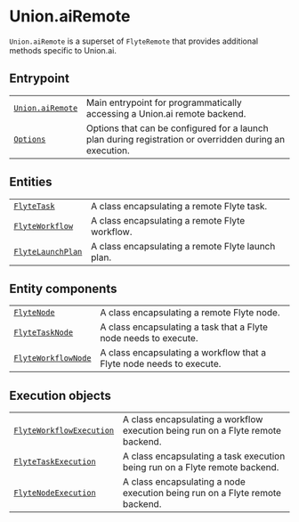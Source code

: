 # Union.aiRemote

`Union.aiRemote` is a superset of `FlyteRemote` that provides additional methods specific to Union.ai.

## Entrypoint

|       |        |
|-------|--------|
| [`Union.aiRemote`](./entrypoint.md#union.remote.Union.aiRemote) | Main entrypoint for programmatically accessing a Union.ai remote backend.|
| [`Options`](./entrypoint.md#flytekit.remote.remote.Options) | Options that can be configured for a launch plan during registration or overridden during an execution.|

## Entities

|       |        |
|-------|--------|
| [`FlyteTask`](./entities.md#flytekit.remote.entities.FlyteTask) | A class encapsulating a remote Flyte task. |
| [`FlyteWorkflow`](./entities.md#flytekit.remote.entities.FlyteWorkflow) | A class encapsulating a remote Flyte workflow. |
| [`FlyteLaunchPlan`](./entities.md#flytekit.remote.entities.FlyteLaunchPlan) | A class encapsulating a remote Flyte launch plan. |

## Entity components

|       |        |
|-------|--------|
| [`FlyteNode`](./entity-components.md#flytekit.remote.entities.FlyteNode) | A class encapsulating a remote Flyte node. |
| [`FlyteTaskNode`](./entity-components.md#flytekit.remote.entities.FlyteTaskNode) | A class encapsulating a task that a Flyte node needs to execute. |
| [`FlyteWorkflowNode`](./entity-components.md#flytekit.remote.entities.FlyteWorkflowNode) | A class encapsulating a workflow that a Flyte node needs to execute. |

## Execution objects

|       |        |
|-------|--------|
| [`FlyteWorkflowExecution`](./execution-objects.md#flytekit.remote.executions.FlyteWorkflowExecution) | A class encapsulating a workflow execution being run on a Flyte remote backend. |
| [`FlyteTaskExecution`](./execution-objects.md#flytekit.remote.executions.FlyteTaskExecution) | A class encapsulating a task execution being run on a Flyte remote backend. |
| [`FlyteNodeExecution`](./execution-objects.md#flytekit.remote.executions.FlyteNodeExecution) | A class encapsulating a node execution being run on a Flyte remote backend. |